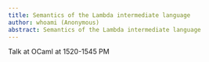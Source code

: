 ```yaml
---
title: Semantics of the Lambda intermediate language
author: whoami (Anonymous)
abstract: Semantics of the Lambda intermediate language
---
```


Talk at OCaml at 1520-1545 PM
